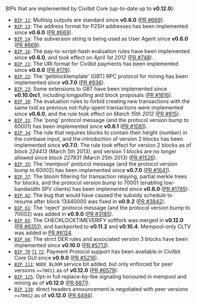 BIPs that are implemented by Civilbit Core (up-to-date up to **v0.12.0**):

* [`BIP 11`](https://github.com/civilbit/bips/blob/master/bip-0011.mediawiki): Multisig outputs are standard since **v0.6.0** ([PR #669](https://github.com/civilbit/civilbit/pull/669)).
* [`BIP 13`](https://github.com/civilbit/bips/blob/master/bip-0013.mediawiki): The address format for P2SH addresses has been implemented since **v0.6.0** ([PR #669](https://github.com/civilbit/civilbit/pull/669)).
* [`BIP 14`](https://github.com/civilbit/bips/blob/master/bip-0014.mediawiki): The subversion string is being used as User Agent since **v0.6.0** ([PR #669](https://github.com/civilbit/civilbit/pull/669)).
* [`BIP 16`](https://github.com/civilbit/bips/blob/master/bip-0016.mediawiki): The pay-to-script-hash evaluation rules have been implemented since **v0.6.0**, and took effect on *April 1st 2012* ([PR #748](https://github.com/civilbit/civilbit/pull/748)).
* [`BIP 21`](https://github.com/civilbit/bips/blob/master/bip-0021.mediawiki): The URI format for Civilbit payments has been implemented since **v0.6.0** ([PR #176](https://github.com/civilbit/civilbit/pull/176)).
* [`BIP 22`](https://github.com/civilbit/bips/blob/master/bip-0022.mediawiki): The 'getblocktemplate' (GBT) RPC protocol for mining has been implemented since **v0.7.0** ([PR #936](https://github.com/civilbit/civilbit/pull/936)).
* [`BIP 23`](https://github.com/civilbit/bips/blob/master/bip-0023.mediawiki): Some extensions to GBT have been implemented since **v0.10.0rc1**, including longpolling and block proposals ([PR #1816](https://github.com/civilbit/civilbit/pull/1816)).
* [`BIP 30`](https://github.com/civilbit/bips/blob/master/bip-0030.mediawiki): The evaluation rules to forbid creating new transactions with the same txid as previous not-fully-spent transactions were implemented since **v0.6.0**, and the rule took effect on *March 15th 2012* ([PR #915](https://github.com/civilbit/civilbit/pull/915)).
* [`BIP 31`](https://github.com/civilbit/bips/blob/master/bip-0031.mediawiki): The 'pong' protocol message (and the protocol version bump to 60001) has been implemented since **v0.6.1** ([PR #1081](https://github.com/civilbit/civilbit/pull/1081)).
* [`BIP 34`](https://github.com/civilbit/bips/blob/master/bip-0034.mediawiki): The rule that requires blocks to contain their height (number) in the coinbase input, and the introduction of version 2 blocks has been implemented since **v0.7.0**. The rule took effect for version 2 blocks as of *block 224413* (March 5th 2013), and version 1 blocks are no longer allowed since *block 227931* (March 25th 2013) ([PR #1526](https://github.com/civilbit/civilbit/pull/1526)).
* [`BIP 35`](https://github.com/civilbit/bips/blob/master/bip-0035.mediawiki): The 'mempool' protocol message (and the protocol version bump to 60002) has been implemented since **v0.7.0** ([PR #1641](https://github.com/civilbit/civilbit/pull/1641)).
* [`BIP 37`](https://github.com/civilbit/bips/blob/master/bip-0037.mediawiki): The bloom filtering for transaction relaying, partial merkle trees for blocks, and the protocol version bump to 70001 (enabling low-bandwidth SPV clients) has been implemented since **v0.8.0** ([PR #1795](https://github.com/civilbit/civilbit/pull/1795)).
* [`BIP 42`](https://github.com/civilbit/bips/blob/master/bip-0042.mediawiki): The bug that would have caused the subsidy schedule to resume after block 13440000 was fixed in **v0.9.2** ([PR #3842](https://github.com/civilbit/civilbit/pull/3842)).
* [`BIP 61`](https://github.com/civilbit/bips/blob/master/bip-0061.mediawiki): The 'reject' protocol message (and the protocol version bump to 70002) was added in **v0.9.0** ([PR #3185](https://github.com/civilbit/civilbit/pull/3185)).
* [`BIP 65`](https://github.com/civilbit/bips/blob/master/bip-0065.mediawiki): The CHECKLOCKTIMEVERIFY softfork was merged in **v0.12.0** ([PR #6351](https://github.com/civilbit/civilbit/pull/6351)), and backported to **v0.11.2** and **v0.10.4**. Mempool-only CLTV was added in [PR #6124](https://github.com/civilbit/civilbit/pull/6124).
* [`BIP 66`](https://github.com/civilbit/bips/blob/master/bip-0066.mediawiki): The strict DER rules and associated version 3 blocks have been implemented since **v0.10.0** ([PR #5713](https://github.com/civilbit/civilbit/pull/5713)).
* [`BIP 70`](https://github.com/civilbit/bips/blob/master/bip-0070.mediawiki) [`71`](https://github.com/civilbit/bips/blob/master/bip-0071.mediawiki) [`72`](https://github.com/civilbit/bips/blob/master/bip-0072.mediawiki): Payment Protocol support has been available in Civilbit Core GUI since **v0.9.0** ([PR #5216](https://github.com/civilbit/civilbit/pull/5216)).
* [`BIP 111`](https://github.com/civilbit/bips/blob/master/bip-0111.mediawiki): `NODE_BLOOM` service bit added, but only enforced for peer versions `>=70011` as of **v0.12.0** ([PR #6579](https://github.com/civilbit/civilbit/pull/6579)).
* [`BIP 125`](https://github.com/civilbit/bips/blob/master/bip-0125.mediawiki): Opt-in full replace-by-fee signaling honoured in mempool and mining as of **v0.12.0** ([PR 6871](https://github.com/civilbit/civilbit/pull/6871)).
* [`BIP 130`](https://github.com/civilbit/bips/blob/master/bip-0130.mediawiki): direct headers announcement is negotiated with peer versions `>=70012` as of **v0.12.0** ([PR 6494](https://github.com/civilbit/civilbit/pull/6494)).
